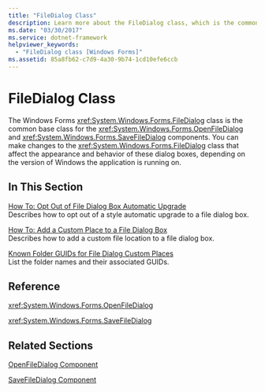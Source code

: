 ```yaml
---
title: "FileDialog Class"
description: Learn more about the FileDialog class, which is the common base class for the OpenFileDialog and SaveFileDialog components.
ms.date: "03/30/2017"
ms.service: dotnet-framework
helpviewer_keywords: 
  - "FileDialog class [Windows Forms]"
ms.assetid: 85a8fb62-c7d9-4a30-9b74-1cd10efe6ccb
---
```

# FileDialog Class

The Windows Forms <xref:System.Windows.Forms.FileDialog> class is the common base class for the <xref:System.Windows.Forms.OpenFileDialog> and <xref:System.Windows.Forms.SaveFileDialog> components. You can make changes to the <xref:System.Windows.Forms.FileDialog> class that affect the appearance and behavior of these dialog boxes, depending on the version of Windows the application is running on.

## In This Section

[How To: Opt Out of File Dialog Box Automatic Upgrade](how-to-opt-out-of-file-dialog-box-automatic-upgrade.md)\
Describes how to opt out of a style automatic upgrade to a file dialog box.

[How To: Add a Custom Place to a File Dialog Box](how-to-add-a-custom-place-to-a-file-dialog-box.md)\
Describes how to add a custom file location to a file dialog box.

[Known Folder GUIDs for File Dialog Custom Places](known-folder-guids-for-file-dialog-custom-places.md)\
List the folder names and their associated GUIDs.

## Reference

<xref:System.Windows.Forms.OpenFileDialog>

<xref:System.Windows.Forms.SaveFileDialog>

## Related Sections

[OpenFileDialog Component](openfiledialog-component-windows-forms.md)

[SaveFileDialog Component](savefiledialog-component-windows-forms.md)
